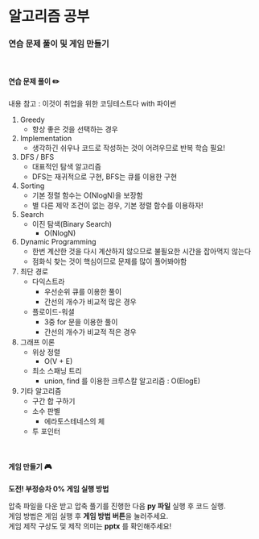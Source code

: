 # 알고리즘 공부
### 연습 문제 풀이 및 게임 만들기

</br>

#### 연습 문제 풀이 ✏️
내용 참고 : 이것이 취업을 위한 코딩테스트다 with 파이썬


1. Greedy
   * 항상 좋은 것을 선택하는 경우   
2. Implementation
   * 생각하긴 쉬우나 코드로 작성하는 것이 어려우므로 반복 학습 필요!   
3. DFS / BFS
   * 대표적인 탐색 알고리즘
   * DFS는 재귀적으로 구현, BFS는 큐를 이용한 구현
4. Sorting
   * 기본 정렬 함수는 O(NlogN)을 보장함
   * 별 다른 제약 조건이 없는 경우, 기본 정렬 함수를 이용하자!   
5. Search
   * 이진 탐색(Binary Search)
     - O(NlogN)   
6. Dynamic Programming
   * 한번 계산한 것을 다시 계산하지 않으므로 불필요한 시간을 잡아먹지 않는다
   * 점화식 찾는 것이 핵심이므로 문제를 많이 풀어봐야함   
7. 최단 경로
   * 다익스트라
     - 우선순위 큐를 이용한 풀이
     - 간선의 개수가 비교적 많은 경우
   * 플로이드-워셜
     - 3중 for 문을 이용한 풀이
     - 간선의 개수가 비교적 적은 경우   
8. 그래프 이론
   * 위상 정렬
     - O(V + E)
   * 최소 스패닝 트리
     - union, find 를 이용한 크루스칼 알고리즘 : O(ElogE)   
9. 기타 알고리즘
   * 구간 합 구하기
   * 소수 판별
     - 에라토스테네스의 체
   * 투 포인터

</br>

#### 게임 만들기 🎮
**도전! 부정승차 0% 게임 실행 방법**

압축 파일을 다운 받고 압축 풀기를 진행한 다음 **py 파일** 실행 후 코드 실행.   
게임 방법은 게임 실행 후 **게임 방법 버튼**을 눌러주세요.   
게임 제작 구상도 및 제작 의미는 **pptx** 를 확인해주세요!   
